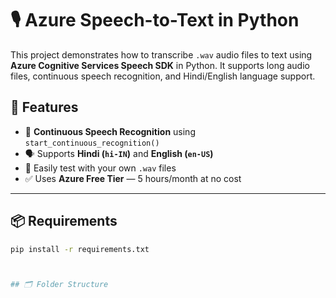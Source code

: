 # 🎙️ Azure Speech-to-Text in Python

This project demonstrates how to transcribe `.wav` audio files to text using **Azure Cognitive Services Speech SDK** in Python. It supports long audio files, continuous speech recognition, and Hindi/English language support.

## 🔧 Features

- 🔁 **Continuous Speech Recognition** using `start_continuous_recognition()`
- 🗣️ Supports **Hindi (`hi-IN`)** and **English (`en-US`)**
- 🧪 Easily test with your own `.wav` files
- ✅ Uses **Azure Free Tier** — 5 hours/month at no cost

---

## 📦 Requirements

```bash
pip install -r requirements.txt



## 🗂️ Folder Structure
